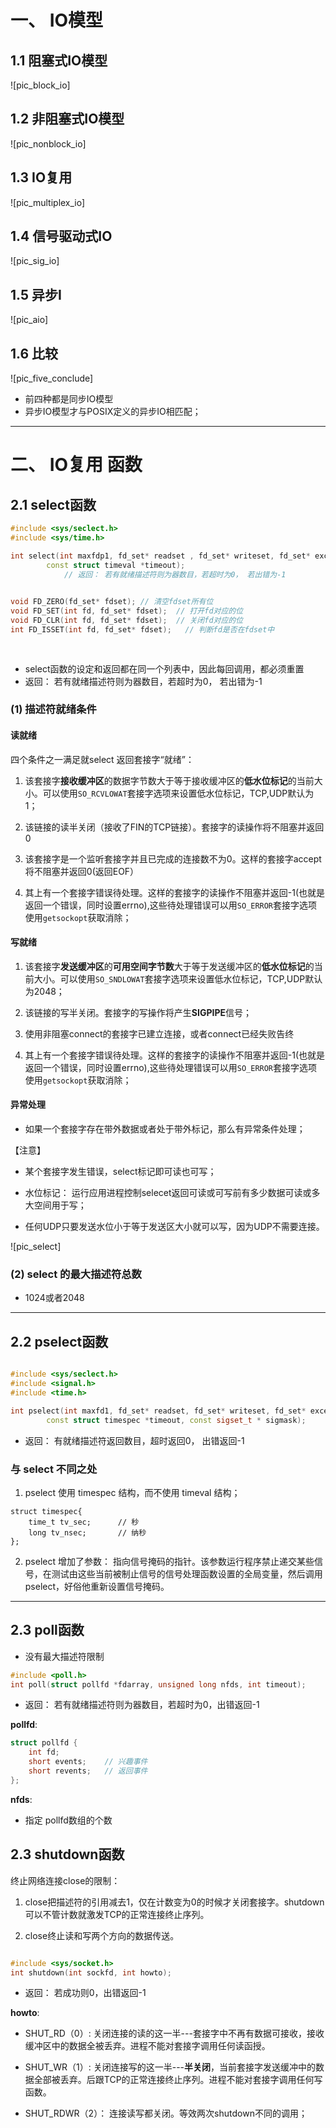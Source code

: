 

# 一、 IO模型

[^_^]:
	图片
	[pic_block_io]: /pics/io/block_io.png
	[pic_nonblock_io]: /pics/io/non_block_io.png
	[pic_multiplex_io]: /pics/io/multiplex_io.png
	[pic_sig_io]: /pics/io/sig_io.png
	[pic_aio]: /pics/io/aio.png
	[pic_five_conclude]: /pics/io/five_conclude.png
	
	
## 1.1 阻塞式IO模型

![pic_block_io]

## 1.2 非阻塞式IO模型

![pic_nonblock_io]

## 1.3 IO复用

![pic_multiplex_io]

## 1.4 信号驱动式IO

![pic_sig_io]

## 1.5 异步I

![pic_aio]


## 1.6 比较

![pic_five_conclude]


- 前四种都是同步IO模型
- 异步IO模型才与POSIX定义的异步IO相匹配；

---

# 二、 IO复用 函数

[^_^]:
	图片
	[pic_select]: /pics/io/select_con.png


## 2.1 select函数

```C++
#include <sys/seclect.h>
#include <sys/time.h>

int select(int maxfdp1, fd_set* readset , fd_set* writeset, fd_set* exceptset,
		const struct timeval *timeout);
			// 返回： 若有就绪描述符则为器数目，若超时为0， 若出错为-1

			
void FD_ZERO(fd_set* fdset); // 清空fdset所有位			
void FD_SET(int fd, fd_set* fdset);  // 打开fd对应的位
void FD_CLR(int fd, fd_set* fdset);	 // 关闭fd对应的位
int FD_ISSET(int fd, fd_set* fdset);   // 判断fd是否在fdset中
			
			
```

- select函数的设定和返回都在同一个列表中，因此每回调用，都必须重置
- 返回： 若有就绪描述符则为器数目，若超时为0， 若出错为-1

### (1) 描述符就绪条件

#### 读就绪
四个条件之一满足就select 返回套接字“就绪”：

1. 该套接字**接收缓冲区**的数据字节数大于等于接收缓冲区的**低水位标记**的当前大小。可以使用`SO_RCVLOWAT`套接字选项来设置低水位标记，TCP,UDP默认为1；

2. 该链接的读半关闭（接收了FIN的TCP链接）。套接字的读操作将不阻塞并返回0

3. 该套接字是一个监听套接字并且已完成的连接数不为0。这样的套接字accept将不阻塞并返回0(返回EOF）

4. 其上有一个套接字错误待处理。这样的套接字的读操作不阻塞并返回-1(也就是返回一个错误，同时设置errno),这些待处理错误可以用`SO_ERROR`套接字选项使用`getsockopt`获取消除；


#### 写就绪

1. 该套接字**发送缓冲区**的**可用空间字节数**大于等于发送缓冲区的**低水位标记**的当前大小。可以使用`SO_SNDLOWAT`套接字选项来设置低水位标记，TCP,UDP默认为2048；

2. 该链接的写半关闭。套接字的写操作将产生**SIGPIPE**信号；

3. 使用非阻塞connect的套接字已建立连接，或者connect已经失败告终

4. 其上有一个套接字错误待处理。这样的套接字的读操作不阻塞并返回-1(也就是返回一个错误，同时设置errno),这些待处理错误可以用`SO_ERROR`套接字选项使用`getsockopt`获取消除；

#### 异常处理

- 如果一个套接字存在带外数据或者处于带外标记，那么有异常条件处理；


【注意】
- 某个套接字发生错误，select标记即可读也可写；
- 水位标记： 运行应用进程控制selecet返回可读或可写前有多少数据可读或多大空间用于写；
	
- 任何UDP只要发送水位小于等于发送区大小就可以写，因为UDP不需要连接。


![pic_select]


### (2) select 的最大描述符总数

- 1024或者2048



---

## 2.2 pselect函数

```c++

#include <sys/seclect.h>
#include <signal.h>
#include <time.h>

int pselect(int maxfd1, fd_set* readset, fd_set* writeset, fd_set* exceptset,
		const struct timespec *timeout, const sigset_t * sigmask);
```

- 返回： 有就绪描述符返回数目，超时返回0， 出错返回-1

### 与 select 不同之处

1. pselect 使用 timespec 结构，而不使用 timeval 结构；

```
struct timespec{
	time_t tv_sec;		// 秒
	long tv_nsec;		// 纳秒
};
```

2. pselect 增加了参数： 指向信号掩码的指针。该参数运行程序禁止递交某些信号，在测试由这些当前被制止信号的信号处理函数设置的全局变量，然后调用pselect，好俗他重新设置信号掩码。




---

## 2.3 poll函数

- 没有最大描述符限制

```C++
#include <poll.h>
int poll(struct pollfd *fdarray, unsigned long nfds, int timeout);

```
- 返回： 若有就绪描述符则为器数目，若超时为0，出错返回-1

**pollfd**:

```C++
struct pollfd {
	int fd;
	short events;    // 兴趣事件
	short revents;   // 返回事件
};
```

**nfds**:

- 指定 pollfd数组的个数








## 2.3 shutdown函数

终止网络连接close的限制：
1. close把描述符的引用减去1，仅在计数变为0的时候才关闭套接字。shutdown可以不管计数就激发TCP的正常连接终止序列。

2. close终止读和写两个方向的数据传送。
	
	
```c++

#include <sys/socket.h>
int shutdown(int sockfd, int howto);

```
	
- 返回： 若成功则0，出错返回-1

**howto**:

- SHUT_RD（0）: 关闭连接的读的这一半---套接字中不再有数据可接收，接收缓冲区中的数据全被丢弃。进程不能对套接字调用任何读函授。

- SHUT_WR（1）:	关闭连接写的这一半---**半关闭**，当前套接字发送缓冲中的数据全部被丢弃。后跟TCP的正常连接终止序列。进程不能对套接字调用任何写函数。

- SHUT_RDWR（2）： 连接读写都关闭。等效两次shutdown不同的调用；
	

